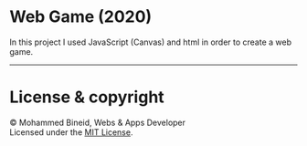 # Web Game (2020)

In this project I used JavaScript (Canvas) and html in order to create a web game.<br>

---
# License & copyright

© Mohammed Bineid, Webs & Apps Developer <br>
Licensed under the [MIT License](LICENSE).
